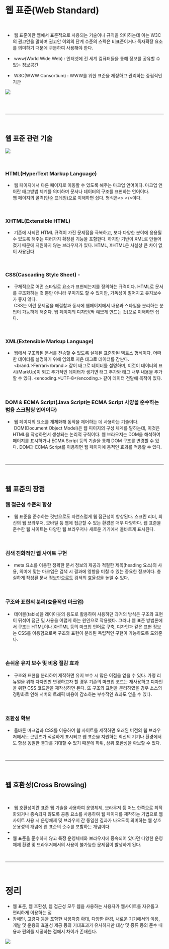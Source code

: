 # 웹 표준(Web Standard)

<br>

- &nbsp;웹 표준이란 웹에서 표준적으로 사용되는 기술이나 규칙을 의미하는데 이는 W3C의 권고안을 말하며 권고안 이외의
단계 수준의 스펙은 비표준이거나 독자확장 요소를 의미하기 때문에 구분하여 사용해야 한다.

- &nbsp;www(World Wide Web) : 인터넷에 전 세계 컴퓨터들을 통해 정보를 공유할 수 있는 정보공간	

- &nbsp;W3C(WWW Consortium) : WWW를 위한 표준을 제정하고 관리하는 중립적인 기관

![](https://seulbinim.github.io/WSA/images/standards/process.png)<br><br>

<br>

------------------------------------
<br>

## 웹 표준 관련 기술 

![](https://mblogthumb-phinf.pstatic.net/20150611_102/weebee__1434008410924nK1J7_JPEG/web5_1.jpg?type=w2)

<br>

### HTML(HyperText Markup Language) 
- &nbsp;웹 페이지에서 다른 페이지로 이동할 수 있도록 해주는 마크업 언어이다. 마크업 언어란 태그방법 체계를 의미하며 문서나 데이터의 구조를 표현하는 언어이다.<br>웹 페이지의 골격(단순 프레임)으로 이해하면 쉽다. 형식은<> </>이다. 

<br>

### XHTML(Extensible HTML)
- &nbsp;기존에 사되던 HTML 규격이 가진 문제점을 극복하고, 보다 다양한 분야에 응용될 수 있도록 해주는 여러가지 확장된 기능을 포함한다. 하지만 기반이 XML로 만들어졌기 때문에 지원하지 않는 브라우저가 있다. HTML, XHTML은 사실상 큰 차이 없이 사용된다
				
<br>

### CSS(Cascading Style Sheet) -
- &nbsp;구체적으로 어떤 스타일로 요소가 표현되는지를 정의하는 규격이다. HTML로 문서를 구조화하는 것 뿐만 아니라 꾸미기도 할 수 있지만, 가독성이 떨어지고 유지보수가 좋지 않다.<br>&nbsp;CSS는 이런 문제점을 해결함과 동시에 웹페이지에서 내용과 스타일을 분리하는 분업이 가능하게 해준다. 웹 페이지의 디자인(딱 예쁘게 만드는 것)으로 이해하면 쉽다.

<br>

### XML(Extensible Markup Language) 
- &nbsp;웹에서 구조화된 문서를 전송할 수 있도록 설계된 표준화된 텍트스 형식이다. 어떠한 데이터를 설명하기 위해 임의로 지은 태그로 데이터를 감싼다.<br>&nbsp;<brand.>Ferrari</brand.> 같이 태그로 데이터를 설명하며, 이것이 데이터의 표시(MarkUp)이 되고 추가적인 데이터가 생기면 태그 추가와 태그 내부 내용을 추가할 수 있다. <encoding.>UTF-8</encoding.> 같이 데이터 전달에 목적이 있다.

<br>

### DOM & ECMA Script(Java Script는 ECMA Script 사양을 준수하는 범용 스크립팅 언어이다)
- &nbsp;웹 페이지의 요소를 개체화해 동작을 제어하는 데 사용하는 기술이다.<br>&nbsp;DOM(Document Object Model)은 웹 피이지의 구성 체계를 말하는데, 이것은 HTML을 작성하면서 생성되는 논리적 규칙이다. 웹 브라우저는 DOM을 해석하여 페이지를 표시하거나 ECMA Script 등의 기술을 통해 DOM 구조를 변경할 수 있다. DOM과 ECMA Script를 이용하면 웹 페이지에 동적인 효과를 적용할 수 있다.

<br>

------------------------------

<br>

## 웹 표준의 장점

### 웹 접근성 수준의 향상
- &nbsp;웹 표준을 준수하는 것만으로도 자연스럽게 웹 접근성이 향상된다. 스크린 리더, 최신의 웹 브라우저, 모바일 등 웹에 접근할 수 있는 환경은 매우 다양하다. 웹 표준을 준수한 웹 사이트는 다양한 웹 브라우저나 새로운 기기에서 올바르게 표시된다.

<br>

### 검색 친화적인 웹 사이트 구현
- &nbsp;meta 요소를 이용한 정확한 문서 정보의 제공과 적절한 제목(heading 요소)의 사용, 의미에 맞는 마크업은 검색 시 결과에 영향을 미칠 수 있는 중요한 정보이다. 충실하게 작성된 문서 정보만으로도 검색의 효율성을 높일 수 있다.

<br>

### 구조와 표현의 분리(효율적인 마크업)
- &nbsp;테이블(table)을 레이아웃의 용도로 활용하여 사용하던 과거의 방식은 구조와 표현이 뒤섞여 접근 및 사용을 어렵게 하는 원인으로 작용했다. 그러나 웹 표준 방법론에서 구조는 HTML이나 XHTML 등의 마크업 언어로 구축, 디자인과 같은 표현 정보는 CSS를 이용함으로써 구조와 표현이 분리된 독립적인 구현이 가능하도록 도와준다.

<br>

### 손쉬운 유지 보수 및 비용 절감 효과
- &nbsp;구조와 표현을 분리하여 제작하면 유지 보수 시 많은 이점을 얻을 수 있다. 가령 리뉴얼을 위해 다자인만 변경하고자 할 경우 기존의 마크업 코드는 재사용하고 디자인을 위한 CSS 코드만을 재작성하면 된다. 또 구조와 표현을 분리하였을 경우 소스의 경량화로 인해 서버의 트래픽 비용이 감소하는 부수적인 효과도 얻을 수 있다.

<br>

### 호환성 확보
- &nbsp;올바른 마크업과 CSS를 이용하여 웹 사이트를 제작하면 오래된 버전의 웹 브라우저에서도 콘텐츠가 적절하게 표시되고 웹 표준을 지원하는 최신의 기기나 환경에서도 항상 동일한 결과를 기대할 수 있기 때문에 하위, 상위 호환성을 확보할 수 있다.

<br>

----------------------

<br>

## 웹 호환성(Cross Browsing)

<br>

- &nbsp;웹 호환성이란 표준 웹 기술을 사용하여 운영체제, 브라우저 등 어느 한쪽으로 최적화되거나 종속되지 않도록 공통 요소를 사용하여 웹 페이지를 제작하는 기법으로 웹 사이트 사용 시 운영체제 및 브라우저 간 동일한 결과가 나오도록 의미하는 웹 상호운용성의 개념에 웹 표준의 준수를 포함하는 개념이다.
- 
- 웹 표준을 준수하지 않고 특정 운영체제와 브라우저에 종속되어 있다면 다양한 운영체제 환경 및 브라우저에서의 사용이 불가능한 문제점이 발생하게 된다.

<br>

-----------------------

<br>

# 정리
- 웹 표준, 웹 호환성, 웹 접근성 모두 웹을 사용하는 사용자가 웹사이트를 자유롭고 편리하게 이용하는 점
- 장애인, 고령자 등을 포함한 사용자층 확대, 다양한 환경, 새로운 기기에서의 이용, 개발 및 운용의 효율성 제공 등의 기대효과가 유사하지만 대상 및 종류 등의 준수 내용과 편의를 제공하는 점에서 차이가 존재한다.

<img src="https://t1.daumcdn.net/cfile/blog/2406334B544A168B15">











